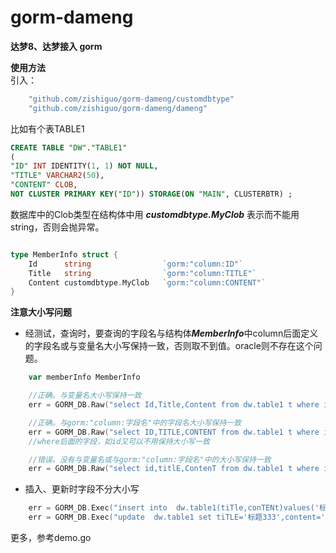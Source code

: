 # gorm-dameng
**达梦8、达梦接入 gorm**  

**使用方法**  
引入：

``` go script
	"github.com/zishiguo/gorm-dameng/customdbtype"
	"github.com/zishiguo/gorm-dameng/dameng"
```



比如有个表TABLE1

```sql
CREATE TABLE "DW"."TABLE1"
(
"ID" INT IDENTITY(1, 1) NOT NULL,
"TITLE" VARCHAR2(50),
"CONTENT" CLOB,
NOT CLUSTER PRIMARY KEY("ID")) STORAGE(ON "MAIN", CLUSTERBTR) ;
```


数据库中的Clob类型在结构体中用 ***customdbtype.MyClob*** 表示而不能用 string，否则会抛异常。

```go script

type MemberInfo struct {
	Id      string                `gorm:"column:ID"`
	Title   string                `gorm:"column:TITLE"`
	Content customdbtype.MyClob   `gorm:"column:CONTENT"`
}

```



**注意大小写问题**

- 经测试，查询时，要查询的字段名与结构体***MemberInfo***中column后面定义的字段名或与变量名大小写保持一致，否则取不到值。oracle则不存在这个问题。

```go script
    var memberInfo MemberInfo

    //正确。与变量名大小写保持一致
	err = GORM_DB.Raw("select Id,Title,Content from dw.table1 t where id=1 ").Scan(&memberInfo).Error

    //正确。与gorm:"column:字段名"中的字段名大小写保持一致
    err = GORM_DB.Raw("select ID,TITLE,CONTENT from dw.table1 t where id=1 ").Scan(&memberInfo).Error
    //where后面的字段，如id又可以不用保持大小写一致

    //错误。没有与变量名或与gorm:"column:字段名"中的大小写保持一致
	err = GORM_DB.Raw("select id,titlE,ContenT from dw.table1 t where id=1 ").Scan(&memberInfo).Error
```



- 插入、更新时字段不分大小写

```go
	err = GORM_DB.Exec("insert into  dw.table1(tiTle,conTENt)values('标题3','内容3') ").Error
	err = GORM_DB.Exec("update  dw.table1 set tiTLE='标题333',content='内容333' where id=3").Error
```



更多，参考demo.go  